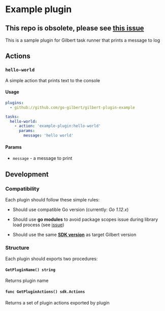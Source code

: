 # Example plugin

## This repo is obsolete, please see [this issue](https://github.com/go-gilbert/gilbert/issues/72)

This is a sample plugin for Gilbert task runner that prints a message to log

## Actions

### `hello-world` 

A simple action that prints text to the console

#### Usage

```yaml
plugins:
  - github://github.com/go-gilbert/gilbert-plugin-example

tasks:
  hello-world:
    - action: 'example-plugin:hello-world'
      params:
        message: 'hello world'
```

#### Params

* `message` - a message to print

## Development

### Compatibility

Each plugin should follow these simple rules:

* Should use compatible Go version (currently: *Go 1.12.x*)

* Should use **go modules** to avoid package scopes issue during library load process (see [issue](https://github.com/golang/go/issues/30838))

* Should use the same [**SDK version**](https://github.com/go-gilbert/gilbert-sdk) as target Gilbert version

### Structure

Each plugin should exports two procedures:


#### `GetPluginName() string`

Returns plugin name

#### `func GetPluginActions() sdk.Actions`

Returns a set of plugin actions exported by plugin
